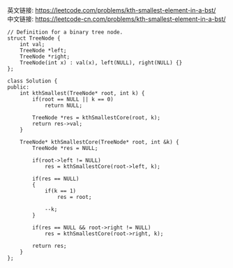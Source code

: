 
英文链接: https://leetcode.com/problems/kth-smallest-element-in-a-bst/  
中文链接: https://leetcode-cn.com/problems/kth-smallest-element-in-a-bst/

```
// Definition for a binary tree node.
struct TreeNode {
    int val;
    TreeNode *left;
    TreeNode *right;
    TreeNode(int x) : val(x), left(NULL), right(NULL) {}
};
```
 
```
class Solution {
public:
    int kthSmallest(TreeNode* root, int k) {
    	if(root == NULL || k == 0)
    		return NULL;

    	TreeNode *res = kthSmallestCore(root, k);   
    	return res->val;
    }

    TreeNode* kthSmallestCore(TreeNode* root, int &k) {
        TreeNode *res = NULL;

        if(root->left != NULL)
        	res = kthSmallestCore(root->left, k);

        if(res == NULL)
       	{
       		if(k == 1)
       			res = root;

       		--k;
       	}

       	if(res == NULL && root->right != NULL)
       		res = kthSmallestCore(root->right, k);

       	return res;
    }
};
```
